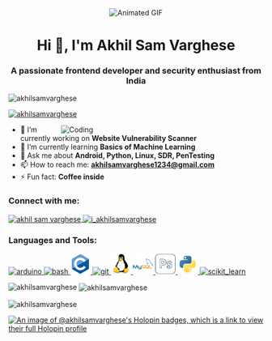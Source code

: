 <div align="center">
  <img src="https://64.media.tumblr.com/cca4f06484b447c0687f0325af5b38c9/428a8db1dc8ae92f-87/s1280x1920/7c751558b1d93e15c2d885cff2162ddb95059b8d.gif" alt="Animated GIF" width="1750" height="350">
</div>

<h1 align="center">Hi 👋, I'm Akhil Sam Varghese</h1>
<h3 align="center">A passionate frontend developer and security enthusiast from India</h3>

<p align="left">
  <img src="https://komarev.com/ghpvc/?username=akhilsamvarghese&label=Profile%20views&color=0e75b6&style=flat" alt="akhilsamvarghese" />
</p>

<p align="left">
  <a href="https://github.com/ryo-ma/github-profile-trophy">
    <img src="https://github-profile-trophy.vercel.app/?username=akhilsamvarghese" alt="akhilsamvarghese" />
  </a>
</p>

<img align="right" alt="Coding" width="400" src="https://images-wixmp-ed30a86b8c4ca887773594c2.wixmp.com/f/1b6a606b-15fa-4890-9b6e-d7a838739670/dcvf5px-488fdc69-3603-4a63-81ef-fe607d4b7e66.gif?token=eyJ0eXAiOiJKV1QiLCJhbGciOiJIUzI1NiJ9.eyJzdWIiOiJ1cm46YXBwOjdlMGQxODg5ODIyNjQzNzNhNWYwZDQxNWVhMGQyNmUwIiwiaXNzIjoidXJuOmFwcDo3ZTBkMTg4OTgyMjY0MzczYTVmMGQ0MTVlYTBkMjZlMCIsIm9iaiI6W1t7InBhdGgiOiJcL2ZcLzFiNmE2MDZiLTE1ZmEtNDg5MC05YjZlLWQ3YTgzODczOTY3MFwvZGN2ZjVweC00ODhmZGM2OS0zNjAzLTRhNjMtODFlZi1mZTYwN2Q0YjdlNjYuZ2lmIn1dXSwiYXVkIjpbInVybjpzZXJ2aWNlOmZpbGUuZG93bmxvYWQiXX0.QmotzZeEfdKnTFYTnGFj46icQwWzDwcIIS0r2cHvf9s">

- 🔭 I’m currently working on **Website Vulnerability Scanner**
- 🌱 I’m currently learning **Basics of Machine Learning**
- 💬 Ask me about **Android, Python, Linux, SDR, PenTesting**
- 📫 How to reach me: **akhilsamvarghese1234@gmail.com**
- ⚡ Fun fact: **Coffee inside**

<h3 align="left">Connect with me:</h3>
<p align="left">
  <a href="https://www.linkedin.com/in/akhil-sam-varghese-81a652200/" target="blank">
    <img align="center" src="https://raw.githubusercontent.com/rahuldkjain/github-profile-readme-generator/master/src/images/icons/Social/linked-in-alt.svg" alt="akhil sam varghese" height="30" width="40" />
  </a>
  <a href="https://instagram.com/i_akhilsamvarghese" target="blank">
    <img align="center" src="https://raw.githubusercontent.com/rahuldkjain/github-profile-readme-generator/master/src/images/icons/Social/instagram.svg" alt="i_akhilsamvarghese" height="30" width="40" />
  </a>
</p>

<h3 align="left">Languages and Tools:</h3>
<p align="left">
  <a href="https://www.arduino.cc/" target="_blank" rel="noreferrer">
    <img src="https://cdn.worldvectorlogo.com/logos/arduino-1.svg" alt="arduino" width="40" height="40"/>
  </a>
  <a href="https://www.gnu.org/software/bash/" target="_blank" rel="noreferrer">
    <img src="https://www.vectorlogo.zone/logos/gnu_bash/gnu_bash-icon.svg" alt="bash" width="40" height="40"/>
  </a>
  <a href="https://www.cprogramming.com/" target="_blank" rel="noreferrer">
    <img src="https://raw.githubusercontent.com/devicons/devicon/master/icons/c/c-original.svg" alt="c" width="40" height="40"/>
  </a>
  <a href="https://git-scm.com/" target="_blank" rel="noreferrer">
    <img src="https://www.vectorlogo.zone/logos/git-scm/git-scm-icon.svg" alt="git" width="40" height="40"/>
  </a>
  <a href="https://www.linux.org/" target="_blank" rel="noreferrer">
    <img src="https://raw.githubusercontent.com/devicons/devicon/master/icons/linux/linux-original.svg" alt="linux" width="40" height="40"/>
  </a>
  <a href="https://www.mysql.com/" target="_blank" rel="noreferrer">
    <img src="https://raw.githubusercontent.com/devicons/devicon/master/icons/mysql/mysql-original-wordmark.svg" alt="mysql" width="40" height="40"/>
  </a>
  <a href="https://www.photoshop.com/en" target="_blank" rel="noreferrer">
    <img src="https://raw.githubusercontent.com/devicons/devicon/master/icons/photoshop/photoshop-line.svg" alt="photoshop" width="40" height="40"/>
  </a>
  <a href="https://www.python.org" target="_blank" rel="noreferrer">
    <img src="https://raw.githubusercontent.com/devicons/devicon/master/icons/python/python-original.svg" alt="python" width="40" height="40"/>
  </a>
  <a href="https://scikit-learn.org/" target="_blank" rel="noreferrer">
    <img src="https://upload.wikimedia.org/wikipedia/commons/0/05/Scikit_learn_logo_small.svg" alt="scikit_learn" width="40" height="40"/>
  </a>
</p>

<p><img align="left" src="https://github-readme-stats.vercel.app/api/top-langs?username=akhilsamvarghese&show_icons=true&locale=en&layout=compact" alt="akhilsamvarghese" /></p>

<p>&nbsp;<img align="center" src="https://github-readme-stats.vercel.app/api?username=akhilsamvarghese&show_icons=true&locale=en" alt="akhilsamvarghese" /></p>

<p><img align="center" src="https://github-readme-streak-stats.herokuapp.com/?user=akhilsamvarghese&" alt="akhilsamvarghese" /></p>

[![An image of @akhilsamvarghese's Holopin badges, which is a link to view their full Holopin profile](https://holopin.me/akhilsamvarghese)](https://holopin.io/@akhilsamvarghese)

